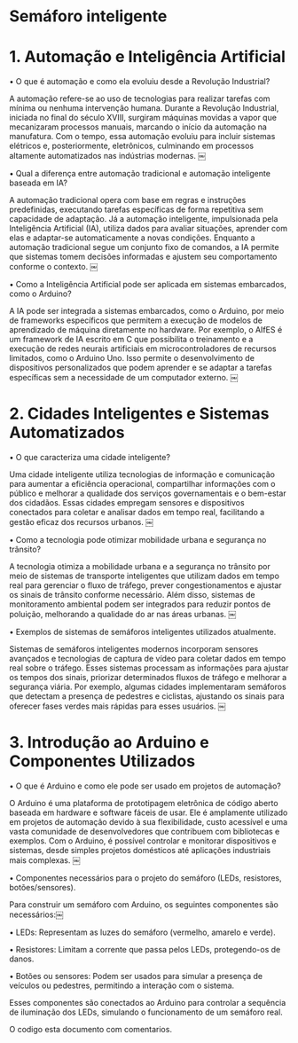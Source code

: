 # Semáforo inteligente

# 1. Automação e Inteligência Artificial

•	O que é automação e como ela evoluiu desde a Revolução Industrial?

A automação refere-se ao uso de tecnologias para realizar tarefas com mínima ou nenhuma intervenção humana. Durante a Revolução Industrial, iniciada no final do século XVIII, surgiram máquinas movidas a vapor que mecanizaram processos manuais, marcando o início da automação na manufatura. Com o tempo, essa automação evoluiu para incluir sistemas elétricos e, posteriormente, eletrônicos, culminando em processos altamente automatizados nas indústrias modernas. ￼
	
•	Qual a diferença entre automação tradicional e automação inteligente baseada em IA?

A automação tradicional opera com base em regras e instruções predefinidas, executando tarefas específicas de forma repetitiva sem capacidade de adaptação. Já a automação inteligente, impulsionada pela Inteligência Artificial (IA), utiliza dados para avaliar situações, aprender com elas e adaptar-se automaticamente a novas condições. Enquanto a automação tradicional segue um conjunto fixo de comandos, a IA permite que sistemas tomem decisões informadas e ajustem seu comportamento conforme o contexto. ￼
	
•	Como a Inteligência Artificial pode ser aplicada em sistemas embarcados, como o Arduino?

A IA pode ser integrada a sistemas embarcados, como o Arduino, por meio de frameworks específicos que permitem a execução de modelos de aprendizado de máquina diretamente no hardware. Por exemplo, o AIfES é um framework de IA escrito em C que possibilita o treinamento e a execução de redes neurais artificiais em microcontroladores de recursos limitados, como o Arduino Uno. Isso permite o desenvolvimento de dispositivos personalizados que podem aprender e se adaptar a tarefas específicas sem a necessidade de um computador externo. ￼

# 2. Cidades Inteligentes e Sistemas Automatizados

•	O que caracteriza uma cidade inteligente?

Uma cidade inteligente utiliza tecnologias de informação e comunicação para aumentar a eficiência operacional, compartilhar informações com o público e melhorar a qualidade dos serviços governamentais e o bem-estar dos cidadãos. Essas cidades empregam sensores e dispositivos conectados para coletar e analisar dados em tempo real, facilitando a gestão eficaz dos recursos urbanos. ￼

•	Como a tecnologia pode otimizar mobilidade urbana e segurança no trânsito?

A tecnologia otimiza a mobilidade urbana e a segurança no trânsito por meio de sistemas de transporte inteligentes que utilizam dados em tempo real para gerenciar o fluxo de tráfego, prever congestionamentos e ajustar os sinais de trânsito conforme necessário. Além disso, sistemas de monitoramento ambiental podem ser integrados para reduzir pontos de poluição, melhorando a qualidade do ar nas áreas urbanas. ￼

•	Exemplos de sistemas de semáforos inteligentes utilizados atualmente.

Sistemas de semáforos inteligentes modernos incorporam sensores avançados e tecnologias de captura de vídeo para coletar dados em tempo real sobre o tráfego. Esses sistemas processam as informações para ajustar os tempos dos sinais, priorizar determinados fluxos de tráfego e melhorar a segurança viária. Por exemplo, algumas cidades implementaram semáforos que detectam a presença de pedestres e ciclistas, ajustando os sinais para oferecer fases verdes mais rápidas para esses usuários. ￼

# 3. Introdução ao Arduino e Componentes Utilizados
	
•	O que é Arduino e como ele pode ser usado em projetos de automação?

O Arduino é uma plataforma de prototipagem eletrônica de código aberto baseada em hardware e software fáceis de usar. Ele é amplamente utilizado em projetos de automação devido à sua flexibilidade, custo acessível e uma vasta comunidade de desenvolvedores que contribuem com bibliotecas e exemplos. Com o Arduino, é possível controlar e monitorar dispositivos e sistemas, desde simples projetos domésticos até aplicações industriais mais complexas. ￼

•	Componentes necessários para o projeto do semáforo (LEDs, resistores, botões/sensores).

Para construir um semáforo com Arduino, os seguintes componentes são necessários:￼
	
•	LEDs: Representam as luzes do semáforo (vermelho, amarelo e verde).
	
•	Resistores: Limitam a corrente que passa pelos LEDs, protegendo-os de danos.
	
•	Botões ou sensores: Podem ser usados para simular a presença de veículos ou pedestres, permitindo a interação com o sistema.

Esses componentes são conectados ao Arduino para controlar a sequência de iluminação dos LEDs, simulando o funcionamento de um semáforo real.

O codigo esta documento com comentarios.